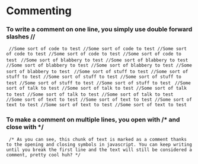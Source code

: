 # Commenting
### To write a comment on one line, you simply use double forward slashes //


``` //Some sort of code to test //Some sort of code to test //Some sort of code to test //Some sort of code to test //Some sort of code to test```
``` //Some sort of blabbery to test //Some sort of blabbery to test //Some sort of blabbery to test //Some sort of blabbery to test //Some sort of blabbery to test```
``` //Some sort of stuff to test //Some sort of stuff to test //Some sort of stuff to test //Some sort of stuff to test //Some sort of stuff to test //Some sort of stuff to test```
``` //Some sort of talk to test //Some sort of talk to test //Some sort of talk to test //Some sort of talk to test //Some sort of talk to test```
``` //Some sort of text to test //Some sort of text to test //Some sort of text to test //Some sort of text to test //Some sort of text to test```


### To make a comment on multiple lines, you open with /* and close with */

``` /* As you can see, this chunk of text is marked as a comment thanks to the opening and closing symbols in javascript. You can keep writing until you break the first line and the text will still be considered a comment, pretty cool huh? */```